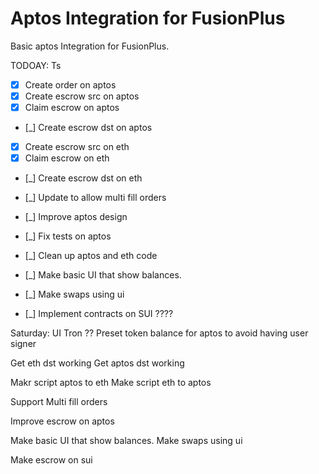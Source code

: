 # Aptos Integration for FusionPlus 


Basic aptos Integration for FusionPlus.


TODOAY: 
Ts
- [x] Create order on aptos 
- [x] Create escrow src on aptos
- [x] Claim escrow on aptos
- [_] Create escrow dst on aptos

- [x] Create escrow src on eth
- [x] Claim escrow on eth
- [_] Create escrow dst on eth

- [_] Update to allow multi fill orders 

- [_] Improve aptos design

- [_] Fix tests on aptos
- [_] Clean up aptos and eth code

- [_] Make basic UI that show balances. 
- [_] Make swaps using ui

- [_] Implement contracts on SUI ????


Saturday: 
UI
Tron ??
Preset token balance for aptos to avoid having user signer 



Get eth dst working
Get aptos dst working

Makr script aptos to eth
Make script eth to aptos

Support Multi fill orders

Improve escrow on aptos

Make basic UI that show balances. 
Make swaps using ui

Make escrow on sui